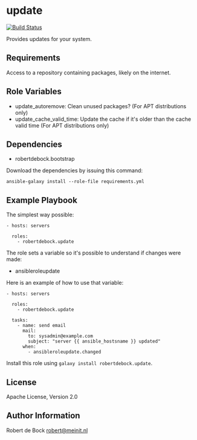 update
=========

[![Build Status](https://travis-ci.org/robertdebock/ansible-role-update.svg?branch=master)](https://travis-ci.org/robertdebock/ansible-role-update)

Provides updates for your system.

Requirements
------------

Access to a repository containing packages, likely on the internet.

Role Variables
--------------

- update_autoremove: Clean unused packages? (For APT distributions only)
- update_cache_valid_time: Update the cache if it's older than the cache valid time (For APT distributions only)

Dependencies
------------

- robertdebock.bootstrap

Download the dependencies by issuing this command:
```
ansible-galaxy install --role-file requirements.yml
```

Example Playbook
----------------

The simplest way possible:
```
- hosts: servers

  roles:
    - robertdebock.update
```

The role sets a variable so it's possible to understand if changes were made:
- ansibleroleupdate

Here is an example of how to use that variable:
```
- hosts: servers

  roles:
    - robertdebock.update

  tasks:
    - name: send email
      mail:
        to: sysadmin@example.com
        subject: "server {{ ansible_hostsname }} updated"
      when:
        - ansibleroleupdate.changed
```

Install this role using `galaxy install robertdebock.update`.

License
-------

Apache License, Version 2.0

Author Information
------------------

Robert de Bock <robert@meinit.nl>
